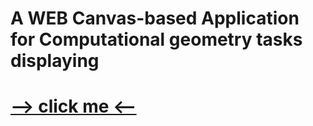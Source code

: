 <h1>A WEB Canvas-based Application for Computational geometry tasks displaying</h1>
<h1><a href="https://mouse314.github.io/geometry/">--> click me <--</a></h1>
